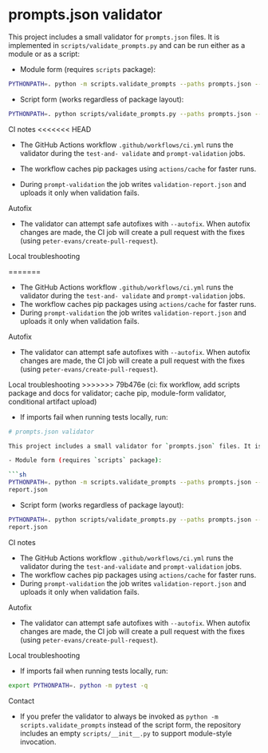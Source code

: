 # prompts.json validator

This project includes a small validator for `prompts.json` files. It is implemented in
`scripts/validate_prompts.py` and can be run either as a module or as a script:

- Module form (requires `scripts` package):

```sh
PYTHONPATH=. python -m scripts.validate_prompts --paths prompts.json --report-json validation-report.json
```

- Script form (works regardless of package layout):

```sh
PYTHONPATH=. python scripts/validate_prompts.py --paths prompts.json --report-json validation-report.json
```

CI notes <<<<<<< HEAD

- The GitHub Actions workflow `.github/workflows/ci.yml` runs the validator during the `test-and-
  validate` and `prompt-validation` jobs.

- The workflow caches pip packages using `actions/cache` for faster runs.

- During `prompt-validation` the job writes `validation-report.json` and uploads it only when
  validation fails.

Autofix

- The validator can attempt safe autofixes with `--autofix`. When autofix changes are made, the CI
  job will create a pull request with the fixes (using `peter-evans/create-pull-request`).

Local troubleshooting

=======

- The GitHub Actions workflow `.github/workflows/ci.yml` runs the validator during the `test-and-
  validate` and `prompt-validation` jobs.
- The workflow caches pip packages using `actions/cache` for faster runs.
- During `prompt-validation` the job writes `validation-report.json` and uploads it only when
  validation fails.

Autofix

- The validator can attempt safe autofixes with `--autofix`. When autofix changes are made, the CI
  job will create a pull request with the fixes (using `peter-evans/create-pull-request`).

Local troubleshooting >>>>>>> 79b476e (ci: fix workflow, add scripts package and docs for validator;
cache pip, module-form validator, conditional artifact upload)

- If imports fail when running tests locally, run:

```sh
# prompts.json validator

This project includes a small validator for `prompts.json` files. It is implemented in `scripts/validate_prompts.py` and can be run either as a module or as a script:

- Module form (requires `scripts` package):

```sh
PYTHONPATH=. python -m scripts.validate_prompts --paths prompts.json --report-json validation-
report.json
```

- Script form (works regardless of package layout):

```sh
PYTHONPATH=. python scripts/validate_prompts.py --paths prompts.json --report-json validation-
report.json
```

CI notes

- The GitHub Actions workflow `.github/workflows/ci.yml` runs the validator during the `test-and-validate` and `prompt-validation` jobs.
- The workflow caches pip packages using `actions/cache` for faster runs.
- During `prompt-validation` the job writes `validation-report.json` and uploads it only when validation fails.

Autofix

- The validator can attempt safe autofixes with `--autofix`. When autofix changes are made, the CI job will create a pull request with the fixes (using `peter-evans/create-pull-request`).

Local troubleshooting

- If imports fail when running tests locally, run:

```sh
export PYTHONPATH=. python -m pytest -q
```

Contact

- If you prefer the validator to always be invoked as `python -m scripts.validate_prompts` instead of the script form, the repository includes an empty `scripts/__init__.py` to support module-style invocation.
